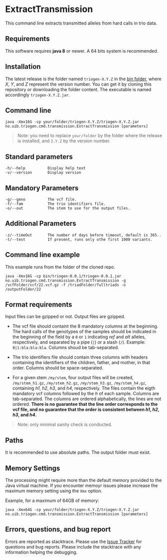 # ExtractTransmission

This command line extracts transmitted alleles from hard calls in trio data.


## Requirements

This software requires **java 8** or newer. A 64 bits system is recommended. 


## Installation

The latest release is the folder named `triogen-X.Y.Z` in the [bin folder](https://github.com/mvaudel/trioGen/tree/master/bin), where _X_, _Y_, and _Z_ represent the version number. You can get it by cloning this repository or downloading the folder content. The executable is named accordingly `triogen-X.Y.Z.jar`.


## Command line

```
java -Xmx16G -cp your/folder/triogen-X.Y.Z/triogen-X.Y.Z.jar no.uib.triogen.cmd.transmission.ExtractTransmission [parameters]
```

> Note: you need to replace `your/folder` by the folder where the release is installed, and `Z.Y.Z` by the version number.


## Standard parameters

```
-h/--help          Display help text
-v/--version       Display version
```


## Mandatory Parameters

```
-g/--geno          The vcf file.
-f/--fam           The trio identifiers file.
-o/--out           The stem to use for the output files.
```


## Additional Parameters

```
-z/--timeOut       The number of days before timeout, default is 365..
-t/--test          If present, runs only othe first 1000 variants.
```

## Command line example

This example runs from the folder of the cloned repo.

```
java -Xmx16G -cp bin/triogen-0.0.1/triogen-0.0.1.jar no.uib.triogen.cmd.transmission.ExtractTransmission -g /vcfFolder/vcf/22.vcf.gz -f /triadFolder/fulltriads -o /outputFolder/22
```


## Format requirements

Input files can be gzipped or not. Output files are gzipped. 

- The vcf file should containt the 8 mandatory columns at the beginning. The hard calls of the genotypes of the samples should be indicated in the beginning of the field by a `0` or `1` indicating _ref_ and _alt_ alleles, respectively, and separated by a pipe (`|`) or a slash (`/`). Example: `0|1:bla:bla:bla`. Columns shoud be tab-separated.

- The trio identifiers file should contain three columns with headers containing the identifiers of the children, father, and mother, in that order. Columns should be space-separated.

- For a given stem `/my/stem`, four output files will be created, `/my/stem_h1.gz`, `/my/stem_h2.gz`, `/my/stem_h3.gz`, `/my/stem_h4.gz`, containing _h1_, _h2_, _h3_, and _h4_, respectively. The files contain the eigth mandatory vcf columns followed by the _h_ of each sample. Columns are tab-separated. The columns are ordered alphabetically, the lines are not ordered. **There is no guarantee that the line order corresponds to the vcf file, and no guarantee that the order is consistent between _h1_, _h2_, _h3_, and _h4_.**

> Note: only minimal sanity check is conducted.


## Paths

It is recommended to use absolute paths. The output folder must exist.


## Memory Settings

The processing might require more than the default memory provided to the Java virtual machine. If you encounter memoyr issues please increase the maximum memory setting using the `Xmx` option. 

Example, for a maximum of 64GB of memory:
```
java -Xmx64G -cp your/folder/triogen-X.Y.Z/triogen-X.Y.Z.jar no.uib.triogen.cmd.transmission.ExtractTransmission [parameters]
```


## Errors, questions, and bug report

Errors are reported as stacktrace. Please use the [Issue Tracker]() for questions and bug reports. Please include the stacktrace with any information helping the debugging.



